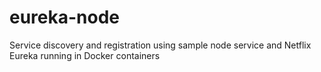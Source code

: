 # eureka-node
Service discovery and registration using sample node service and Netflix Eureka running in Docker containers
